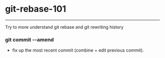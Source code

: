 # git-rebase-101
---

Try to more understand git rebase and git rewriting history


### git commit --amend

- fix up the most recent commit (combine + edit previous commit).


